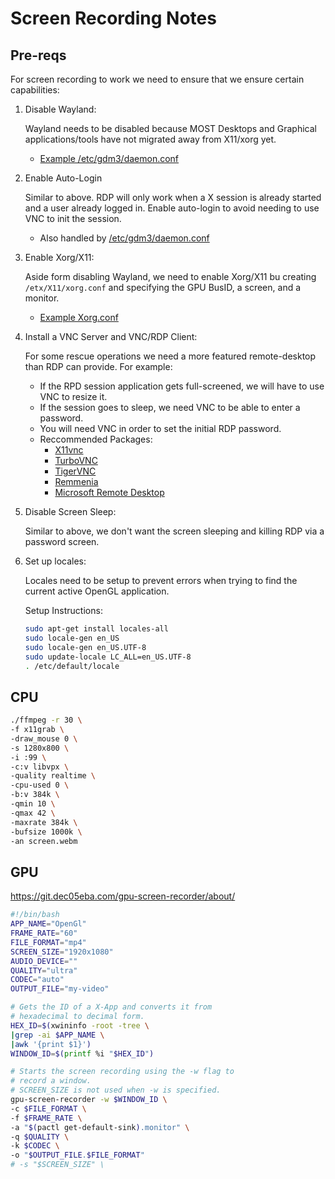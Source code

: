# Screen Recording Notes


## Pre-reqs

For screen recording to work we need to ensure that we ensure certain capabilities:

1. Disable Wayland:

    Wayland needs to be disabled because MOST Desktops and Graphical applications/tools have not migrated away from X11/xorg yet.

    - [Example /etc/gdm3/daemon.conf](https://github.com/cloudymax/Scrap-Metal/blob/main/virtual-machines/qemu/configs/gdm3.custom)

2. Enable Auto-Login

    Similar to above. RDP will only work when a X session is already started and a user already logged in. Enable auto-login to avoid needing to use VNC to init the session.

    - Also handled by [/etc/gdm3/daemon.conf](https://github.com/cloudymax/Scrap-Metal/blob/main/virtual-machines/qemu/configs/gdm3.custom)

3. Enable Xorg/X11:

    Aside form disabling Wayland, we need to enable Xorg/X11 bu creating `/etx/X11/xorg.conf` and specifying the GPU BusID, a screen, and a monitor.

    - [Example Xorg.conf](https://github.com/cloudymax/Scrap-Metal/blob/main/virtual-machines/qemu/configs/xorg.conf)

4. Install a VNC Server and VNC/RDP Client:

    For some rescue operations we need a more featured remote-desktop than RDP can provide. For example:
    - If the RPD session application gets full-screened, we will have to use VNC to resize it.
    - If the session goes to sleep, we need VNC to be able to enter a password.
    - You will need VNC in order to set the initial RDP password.
    - Reccommended Packages:
        - [X11vnc]()
        - [TurboVNC]()
        - [TigerVNC]()
        - [Remmenia]()
        - [Microsoft Remote Desktop]()

5. Disable Screen Sleep:

    Similar to above, we don't want the screen sleeping and killing RDP via a password screen.

6. Set up locales:

    Locales need to be setup to prevent errors when trying to find the current active OpenGL application.

    Setup Instructions:

    ```bash
    sudo apt-get install locales-all
    sudo locale-gen en_US
    sudo locale-gen en_US.UTF-8
    sudo update-locale LC_ALL=en_US.UTF-8
    . /etc/default/locale
    ```

## CPU

```bash
./ffmpeg -r 30 \
-f x11grab \
-draw_mouse 0 \
-s 1280x800 \
-i :99 \
-c:v libvpx \
-quality realtime \
-cpu-used 0 \
-b:v 384k \
-qmin 10 \
-qmax 42 \
-maxrate 384k \
-bufsize 1000k \
-an screen.webm
```

## GPU

https://git.dec05eba.com/gpu-screen-recorder/about/

```bash
#!/bin/bash
APP_NAME="OpenGl"
FRAME_RATE="60"
FILE_FORMAT="mp4"
SCREEN_SIZE="1920x1080"
AUDIO_DEVICE=""
QUALITY="ultra"
CODEC="auto"
OUTPUT_FILE="my-video"

# Gets the ID of a X-App and converts it from
# hexadecimal to decimal form.
HEX_ID=$(xwininfo -root -tree \
|grep -ai $APP_NAME \
|awk '{print $1}')
WINDOW_ID=$(printf %i "$HEX_ID")

# Starts the screen recording using the -w flag to
# record a window.
# SCREEN_SIZE is not used when -w is specified.
gpu-screen-recorder -w $WINDOW_ID \
-c $FILE_FORMAT \
-f $FRAME_RATE \
-a "$(pactl get-default-sink).monitor" \
-q $QUALITY \
-k $CODEC \
-o "$OUTPUT_FILE.$FILE_FORMAT"
# -s "$SCREEN_SIZE" \
```
